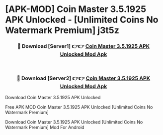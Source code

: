 # [APK-MOD] Coin Master 3.5.1925 APK Unlocked - [Unlimited Coins No Watermark Premium] j3t5z



<div align="center">
<h3>🔴 Download [Server1] 👉👉 <a href="https://momento.my/?title=Coin_Master_3.5.1925_APK_Unlocked">Coin Master 3.5.1925 APK Unlocked Mod Apk</a></h3><br>

<h3>🔴 Download [Server2] 👉👉 <a href="https://momento.my/?title=Coin_Master_3.5.1925_APK_Unlocked">Coin Master 3.5.1925 APK Unlocked Mod Apk</a></h3>
</div>



Download Coin Master 3.5.1925 APK Unlocked 

Free APK MOD Coin Master 3.5.1925 APK Unlocked [Unlimited Coins No Watermark Premium]

Download Coin Master 3.5.1925 APK Unlocked [Unlimited Coins No Watermark Premium] Mod For Android

